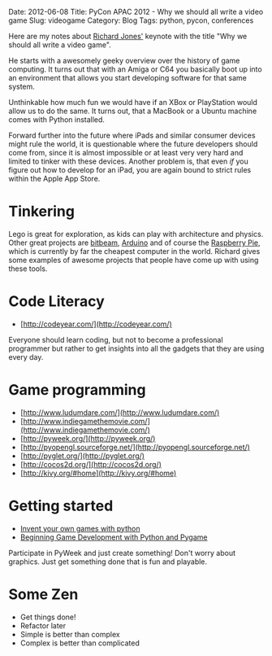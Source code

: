 Date: 2012-06-08
Title: PyCon APAC 2012 - Why we should all write a video game
Slug: videogame
Category: Blog
Tags: python, pycon, conferences

Here are my notes about [Richard Jones'](https://plus.google.com/100267502615190755251/about)
keynote with the title "Why we should all write a video game".

He starts with a awesomely geeky overview over the history of game computing.
It turns out that with an Amiga or C64 you basically boot up into an
environment that allows you start developing software for that same system.

Unthinkable how much fun we would have if an XBox or PlayStation would allow
us to do the same. It turns out, that a MacBook or a Ubuntu machine comes with
Python installed.

Forward further into the future where iPads and similar consumer devices might
rule the world, it is questionable where the future developers should come
from, since it is almost impossible or at least very very hard and limited to
tinker with these devices. Another problem is, that even _if_ you figure out
how to develop for an iPad, you are again bound to strict rules within the
Apple App Store.

# Tinkering

Lego is great for exploration, as kids can play with architecture and physics.
Other great projects are [bitbeam](https://github.com/hugs/bitbeam),
[Arduino](http://www.arduino.cc/) and of course the
[Raspberry Pie](http://www.raspberrypi.org/), which is currently by far the
cheapest computer in the world. Richard gives some examples of awesome projects
that people have come up with using these tools.

# Code Literacy

* [http://codeyear.com/](http://codeyear.com/)

Everyone should learn coding, but not to become a professional programmer but
rather to get insights into all the gadgets that they are using every day.

# Game programming

* [http://www.ludumdare.com/](http://www.ludumdare.com/)
* [http://www.indiegamethemovie.com/](http://www.indiegamethemovie.com/)
* [http://pyweek.org/](http://pyweek.org/)
* [http://pyopengl.sourceforge.net/](http://pyopengl.sourceforge.net/)
* [http://pyglet.org/](http://pyglet.org/)
* [http://cocos2d.org/](http://cocos2d.org/)
* [http://kivy.org/#home](http://kivy.org/#home)

# Getting started

* [Invent your own games with python](http://inventwithpython.com/)
* [Beginning Game Development with Python and Pygame](http://www.amazon.com/Beginning-Game-Development-Python-Pygame/dp/1590598725?tag=duckduckgo-d-20)

Participate in PyWeek and just create something! Don't worry about graphics.
Just get something done that is fun and playable.

# Some Zen

* Get things done!
* Refactor later
* Simple is better than complex
* Complex is better than complicated
